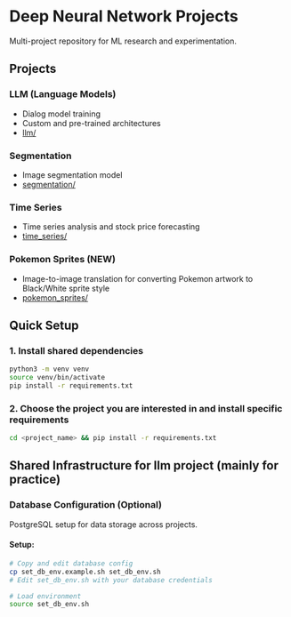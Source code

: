 # Deep Neural Network Projects

Multi-project repository for ML research and experimentation.

## Projects

### LLM (Language Models)
- Dialog model training 
- Custom and pre-trained architectures
- [llm/](./llm/)

### Segmentation 
- Image segmentation model
- [segmentation/](./segmentation/)

### Time Series
- Time series analysis and stock price forecasting
- [time_series/](./time_series/)

### Pokemon Sprites (NEW)
- Image-to-image translation for converting Pokemon artwork to Black/White sprite style
- [pokemon_sprites/](./pokemon_sprites/)

## Quick Setup

### 1. Install shared dependencies
```bash
python3 -m venv venv
source venv/bin/activate
pip install -r requirements.txt
```

### 2. Choose the project you are interested in and install specific requirements
```bash
cd <project_name> && pip install -r requirements.txt
```

## Shared Infrastructure for llm project (mainly for practice)

### Database Configuration (Optional)
PostgreSQL setup for data storage across projects.

#### Setup:
```bash
# Copy and edit database config
cp set_db_env.example.sh set_db_env.sh
# Edit set_db_env.sh with your database credentials

# Load environment
source set_db_env.sh
```
